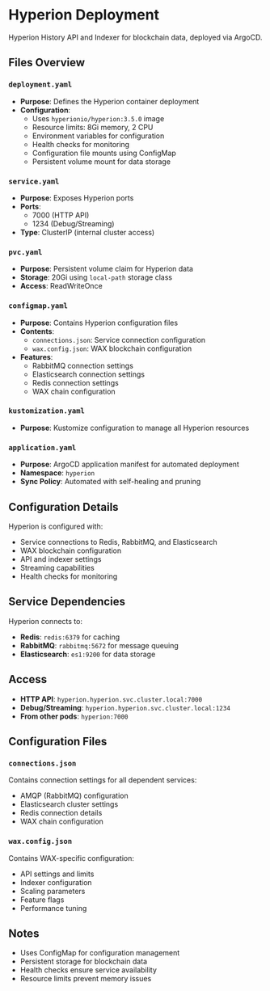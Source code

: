 # Hyperion Deployment

Hyperion History API and Indexer for blockchain data, deployed via ArgoCD.

## Files Overview

### `deployment.yaml`
- **Purpose**: Defines the Hyperion container deployment
- **Configuration**: 
  - Uses `hyperionio/hyperion:3.5.0` image
  - Resource limits: 8Gi memory, 2 CPU
  - Environment variables for configuration
  - Health checks for monitoring
  - Configuration file mounts using ConfigMap
  - Persistent volume mount for data storage

### `service.yaml`
- **Purpose**: Exposes Hyperion ports
- **Ports**: 
  - 7000 (HTTP API)
  - 1234 (Debug/Streaming)
- **Type**: ClusterIP (internal cluster access)

### `pvc.yaml`
- **Purpose**: Persistent volume claim for Hyperion data
- **Storage**: 20Gi using `local-path` storage class
- **Access**: ReadWriteOnce

### `configmap.yaml`
- **Purpose**: Contains Hyperion configuration files
- **Contents**: 
  - `connections.json`: Service connection configuration
  - `wax.config.json`: WAX blockchain configuration
- **Features**:
  - RabbitMQ connection settings
  - Elasticsearch connection settings
  - Redis connection settings
  - WAX chain configuration

### `kustomization.yaml`
- **Purpose**: Kustomize configuration to manage all Hyperion resources

### `application.yaml`
- **Purpose**: ArgoCD application manifest for automated deployment
- **Namespace**: `hyperion`
- **Sync Policy**: Automated with self-healing and pruning

## Configuration Details

Hyperion is configured with:
- Service connections to Redis, RabbitMQ, and Elasticsearch
- WAX blockchain configuration
- API and indexer settings
- Streaming capabilities
- Health checks for monitoring

## Service Dependencies

Hyperion connects to:
- **Redis**: `redis:6379` for caching
- **RabbitMQ**: `rabbitmq:5672` for message queuing
- **Elasticsearch**: `es1:9200` for data storage

## Access

- **HTTP API**: `hyperion.hyperion.svc.cluster.local:7000`
- **Debug/Streaming**: `hyperion.hyperion.svc.cluster.local:1234`
- **From other pods**: `hyperion:7000`

## Configuration Files

### `connections.json`
Contains connection settings for all dependent services:
- AMQP (RabbitMQ) configuration
- Elasticsearch cluster settings
- Redis connection details
- WAX chain configuration

### `wax.config.json`
Contains WAX-specific configuration:
- API settings and limits
- Indexer configuration
- Scaling parameters
- Feature flags
- Performance tuning

## Notes

- Uses ConfigMap for configuration management
- Persistent storage for blockchain data
- Health checks ensure service availability
- Resource limits prevent memory issues 